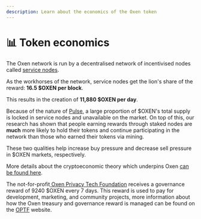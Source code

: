 ```yaml
---
description: Learn about the economics of the Oxen token
---
```


# 📊 Token economics

The Oxen network is run by a decentralised network of incentivised nodes called [service nodes](../oxen-service-nodes.md).

As the workhorses of the network, service nodes get the lion's share of the reward: **16.5 $OXEN per block**.

This results in the creation of **11,880 $OXEN per day**.

Because of the nature of [Pulse](../pulse-pos-on-oxen/), a large proportion of $OXEN's total supply is locked in service nodes and unavailable on the market. On top of this, our research has shown that people earning rewards through staked nodes are **much** more likely to hold their tokens and continue participating in the network than those who earned their tokens via mining.

These two qualities help increase buy pressure and decrease sell pressure in $OXEN markets, respectively.

More details about the cryptoeconomic theory which underpins Oxen [can be found here](https://loki.network/wp-content/uploads/2019/05/Loki\_Cryptoeconomics-2-1.pdf).

The not-for-profit[ Oxen Privacy Tech Foundation](https://optf.ngo/) receives a governance reward of 9240 $OXEN every 7 days. This reward is used to pay for development, marketing, and community projects, more information about how the Oxen treasury and governance reward is managed can be found on the [OPTF](https://optf.ngo/) website.
